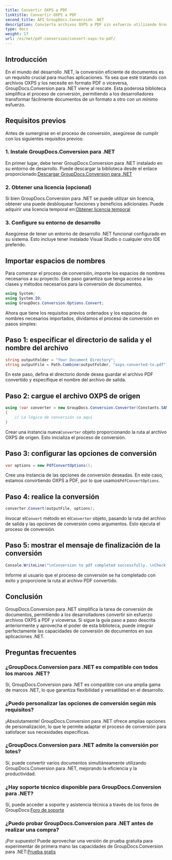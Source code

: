```yaml
---
title: Convertir OXPS a PDF
linktitle: Convertir OXPS a PDF
second_title: API GroupDocs.Conversión .NET
description: Convierta archivos OXPS a PDF sin esfuerzo utilizando GroupDocs.Conversion para .NET. Integración perfecta, personalización flexible y soporte de primer nivel.
type: docs
weight: 17
url: /es/net/pdf-conversion/convert-oxps-to-pdf/
---
```

## Introducción
En el mundo del desarrollo .NET, la conversión eficiente de documentos es un requisito crucial para muchas aplicaciones. Ya sea que esté tratando con archivos OXPS y los necesite en formato PDF o viceversa, GroupDocs.Conversion para .NET viene al rescate. Esta poderosa biblioteca simplifica el proceso de conversión, permitiendo a los desarrolladores transformar fácilmente documentos de un formato a otro con un mínimo esfuerzo.
## Requisitos previos
Antes de sumergirse en el proceso de conversión, asegúrese de cumplir con los siguientes requisitos previos:
### 1. Instale GroupDocs.Conversion para .NET
En primer lugar, debe tener GroupDocs.Conversion para .NET instalado en su entorno de desarrollo. Puede descargar la biblioteca desde el enlace proporcionado:[Descargar GroupDocs.Conversion para .NET](https://releases.groupdocs.com/conversion/net/)
### 2. Obtener una licencia (opcional)
 Si bien GroupDocs.Conversion para .NET se puede utilizar sin licencia, obtener una puede desbloquear funciones y beneficios adicionales. Puede adquirir una licencia temporal en:[Obtener licencia temporal](https://purchase.groupdocs.com/temporary-license/)
### 3. Configure su entorno de desarrollo
Asegúrese de tener un entorno de desarrollo .NET funcional configurado en su sistema. Esto incluye tener instalado Visual Studio o cualquier otro IDE preferido.

## Importar espacios de nombres
Para comenzar el proceso de conversión, importe los espacios de nombres necesarios a su proyecto. Este paso garantiza que tenga acceso a las clases y métodos necesarios para la conversión de documentos.

```csharp
using System;
using System.IO;
using GroupDocs.Conversion.Options.Convert;
```

Ahora que tiene los requisitos previos ordenados y los espacios de nombres necesarios importados, dividamos el proceso de conversión en pasos simples:
## Paso 1: especificar el directorio de salida y el nombre del archivo
```csharp
string outputFolder = "Your Document Directory";
string outputFile = Path.Combine(outputFolder, "oxps-converted-to.pdf");
```
En este paso, defina el directorio donde desea guardar el archivo PDF convertido y especifique el nombre del archivo de salida.
## Paso 2: cargue el archivo OXPS de origen
```csharp
using (var converter = new GroupDocs.Conversion.Converter(Constants.SAMPLE_OXPS))
{
    // La lógica de conversión va aquí
}
```
 Crear una instancia nueva`Converter` objeto proporcionando la ruta al archivo OXPS de origen. Esto inicializa el proceso de conversión.
## Paso 3: configurar las opciones de conversión
```csharp
var options = new PdfConvertOptions();
```
 Cree una instancia de las opciones de conversión deseadas. En este caso, estamos convirtiendo OXPS a PDF, por lo que usamos`PdfConvertOptions`.
## Paso 4: realice la conversión
```csharp
converter.Convert(outputFile, options);
```
 Invocar el`Convert` método en el`Converter` objeto, pasando la ruta del archivo de salida y las opciones de conversión como argumentos. Esto ejecuta el proceso de conversión.
## Paso 5: mostrar el mensaje de finalización de la conversión
```csharp
Console.WriteLine("\nConversion to pdf completed successfully. \nCheck output in {0}", outputFolder);
```
Informe al usuario que el proceso de conversión se ha completado con éxito y proporcione la ruta al archivo PDF convertido.

## Conclusión
GroupDocs.Conversion para .NET simplifica la tarea de conversión de documentos, permitiendo a los desarrolladores convertir sin esfuerzo archivos OXPS a PDF y viceversa. Si sigue la guía paso a paso descrita anteriormente y aprovecha el poder de esta biblioteca, puede integrar perfectamente las capacidades de conversión de documentos en sus aplicaciones .NET.
## Preguntas frecuentes
### ¿GroupDocs.Conversion para .NET es compatible con todos los marcos .NET?
Sí, GroupDocs.Conversion para .NET es compatible con una amplia gama de marcos .NET, lo que garantiza flexibilidad y versatilidad en el desarrollo.
### ¿Puedo personalizar las opciones de conversión según mis requisitos?
¡Absolutamente! GroupDocs.Conversion para .NET ofrece amplias opciones de personalización, lo que le permite adaptar el proceso de conversión para satisfacer sus necesidades específicas.
### ¿GroupDocs.Conversion para .NET admite la conversión por lotes?
Sí, puede convertir varios documentos simultáneamente utilizando GroupDocs.Conversion para .NET, mejorando la eficiencia y la productividad.
### ¿Hay soporte técnico disponible para GroupDocs.Conversion para .NET?
 Sí, puede acceder a soporte y asistencia técnica a través de los foros de GroupDocs:[Foro de soporte](https://forum.groupdocs.com/c/conversion/11)
### ¿Puedo probar GroupDocs.Conversion para .NET antes de realizar una compra?
 ¡Por supuesto! Puede aprovechar una versión de prueba gratuita para experimentar de primera mano las capacidades de GroupDocs.Conversion para .NET:[Prueba gratis](https://releases.groupdocs.com/)